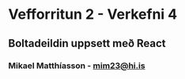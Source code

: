 # Vefforritun 2 - Verkefni 4
## Boltadeildin uppsett með React
### Mikael Matthíasson - mim23@hi.is
